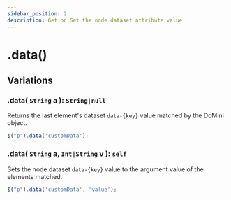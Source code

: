 ```yaml
---
sidebar_position: 2
description: Get or Set the node dataset attribute value
---
```


# .data()

## Variations

### .data( ``String`` a ): ``String|null``
Returns the last element's dataset ``data-{key}`` value matched by the DoMini object.
```javascript
$("p").data('customData');
```

### .data( ``String`` a, ``Int|String`` v ): ``self``
Sets the node dataset ``data-{key}`` value to the argument value of the elements matched.
```javascript
$("p").data('customData', 'value');
```